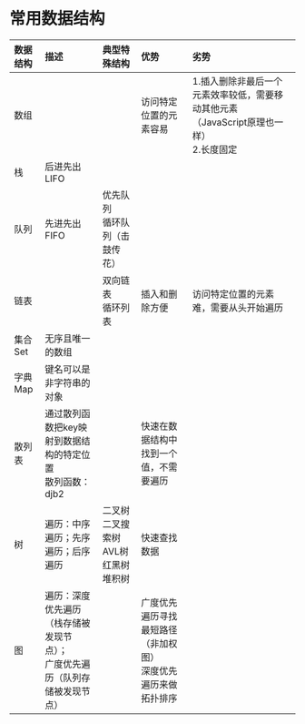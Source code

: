 # 常用数据结构

| **数据结构** | **描述** | **典型特殊结构** | **优势** | **劣势** |
| :--- | :--- | :--- | :--- | :--- |
| 数组 |  |  | 访问特定位置的元素容易 | 1.插入删除非最后一个元素效率较低，需要移动其他元素（JavaScript原理也一样）<br>2.长度固定 |
| 栈 | 后进先出LIFO |  |  |  |
| 队列 | 先进先出FIFO | 优先队列<br>循环队列（击鼓传花） |  |  |
| 链表 |  | 双向链表<br>循环列表 | 插入和删除方便 | 访问特定位置的元素难，需要从头开始遍历 |
| 集合Set | 无序且唯一的数组 |  |  |  |
| 字典Map | 键名可以是非字符串的对象 |  |  |  |
| 散列表 | 通过散列函数把key映射到数据结构的特定位置<br>散列函数：djb2 |  | 快速在数据结构中找到一个值，不需要遍历 |  |
| 树 | 遍历：中序遍历；先序遍历；后序遍历 | 二叉树<br>二叉搜索树<br>AVL树<br>红黑树<br>堆积树 | 快速查找数据 |  |
| 图 | 遍历：深度优先遍历（栈存储被发现节点）；<br>广度优先遍历（队列存储被发现节点） |  | 广度优先遍历寻找最短路径（非加权图）<br>深度优先遍历来做拓扑排序 |  |

